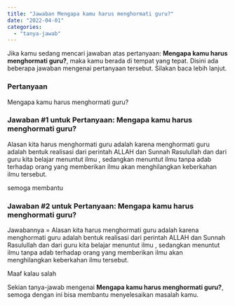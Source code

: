 ```yaml
---
title: "Jawaban Mengapa kamu harus menghormati guru?​"
date: "2022-04-01"
categories: 
  - "tanya-jawab"
---
```


Jika kamu sedang mencari jawaban atas pertanyaan: **Mengapa kamu harus menghormati guru?​**, maka kamu berada di tempat yang tepat. Disini ada beberapa jawaban mengenai pertanyaan tersebut. Silakan baca lebih lanjut.

### Pertanyaan

Mengapa kamu harus menghormati guru?​

### Jawaban #1 untuk Pertanyaan: Mengapa kamu harus menghormati guru?​

Alasan kita harus menghormati guru adalah karena menghormati guru adalah bentuk realisasi dari perintah ALLAH dan Sunnah Rasulullah dan dari guru kita belajar menuntut ilmu , sedangkan menuntut ilmu tanpa adab terhadap orang yang memberikan ilmu akan menghilangkan keberkahan ilmu tersebut.

semoga membantu

### Jawaban #2 untuk Pertanyaan: Mengapa kamu harus menghormati guru?​

Jawabannya = Alasan kita harus menghormati guru adalah karena menghormati guru adalah bentuk realisasi dari perintah ALLAH dan Sunnah Rasulullah dan dari guru kita belajar menuntut ilmu , sedangkan menuntut ilmu tanpa adab terhadap orang yang memberikan ilmu akan menghilangkan keberkahan ilmu tersebut.  
  
  
  
  
Maaf kalau salah

Sekian tanya-jawab mengenai **Mengapa kamu harus menghormati guru?​**, semoga dengan ini bisa membantu menyelesaikan masalah kamu.
